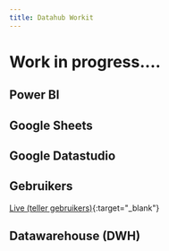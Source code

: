 ```yaml
---
title: Datahub Workit
---
```


# Work in progress....

## Power BI

## Google Sheets

## Google Datastudio

## Gebruikers

[Live (teller gebruikers)](https://bi.workit.nl/dashboard){:target="_blank"}

## Datawarehouse (DWH)

